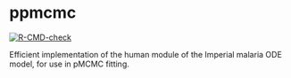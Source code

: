 
<!-- README.md is generated from README.Rmd. Please edit that file -->

# ppmcmc

<!-- badges: start -->

[![R-CMD-check](https://github.com/mrc-ide/ppmcmc/workflows/R-CMD-check/badge.svg)](https://github.com/mrc-ide/ppmcmc/actions)
<!-- badges: end -->

Efficient implementation of the human module of the Imperial malaria ODE
model, for use in pMCMC fitting.
